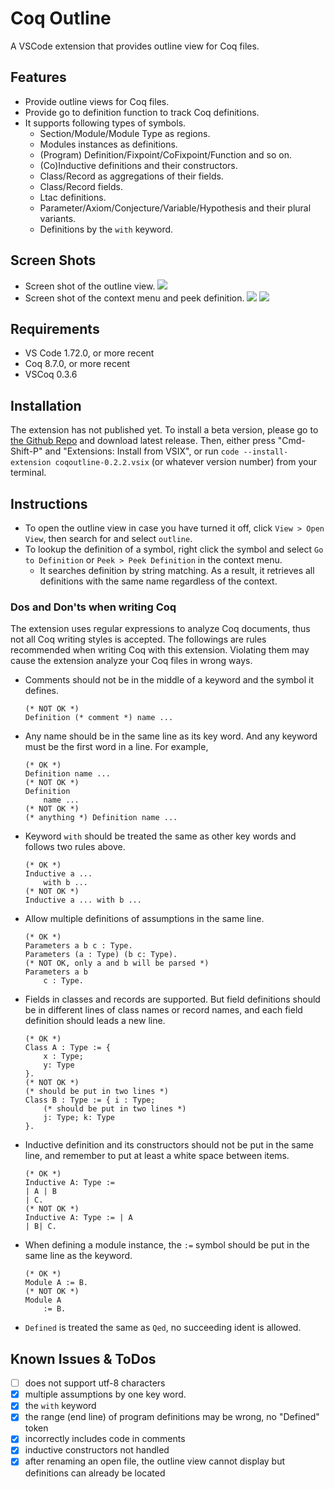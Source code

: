 # Coq Outline 
A VSCode extension that provides outline view for Coq files.

## Features
- Provide outline views for Coq files.
- Provide go to definition function to track Coq definitions.
- It supports following types of symbols.
  - Section/Module/Module Type as regions.
  - Modules instances as definitions.
  - (Program) Definition/Fixpoint/CoFixpoint/Function and so on.
  - (Co)Inductive definitions and their constructors.
  - Class/Record as aggregations of their fields.
  - Class/Record fields.
  - Ltac definitions.
  - Parameter/Axiom/Conjecture/Variable/Hypothesis and their plural variants.
  - Definitions by the `with` keyword.

## Screen Shots
- Screen shot of the outline view.
  ![](img/outline-screenshot.png)
- Screen shot of the context menu and peek definition.
  ![](img/context-screenshot.png)
  ![](img/peek-screenshot.png)

## Requirements
* VS Code 1.72.0, or more recent
* Coq 8.7.0, or more recent
* VSCoq 0.3.6

## Installation
The extension has not published yet.
To install a beta version, please go to [the Github Repo](https://github.com/BruceZoom/coqoutline) and download latest release.
Then, either press "Cmd-Shift-P" and "Extensions: Install from VSIX", or run `code --install-extension coqoutline-0.2.2.vsix` (or whatever version number) from your terminal.

## Instructions
- To open the outline view in case you have turned it off, click `View > Open View`, then search for and select `outline`.
- To lookup the definition of a symbol, right click the symbol and select `Go to Definition` or `Peek > Peek Definition` in the context menu.
  - It searches definition by string matching. As a result, it retrieves all definitions with the same name regardless of the context.

### Dos and Don'ts when writing Coq
The extension uses regular expressions to analyze Coq documents, thus not all Coq writing styles is accepted.
The followings are rules recommended when writing Coq with this extension.
Violating them may cause the extension analyze your Coq files in wrong ways.

- Comments should not be in the middle of a keyword and the symbol it defines.
    ```coq
    (* NOT OK *)
    Definition (* comment *) name ...
    ```
- Any name should be in the same line as its key word. And any keyword must be the first word in a line. For example,
    ```coq
    (* OK *)
    Definition name ...
    (* NOT OK *)
    Definition
        name ...
    (* NOT OK *)
    (* anything *) Definition name ...
    ```
<!-- - Nested definitions are not allowed. -->
- Keyword `with` should be treated the same as other key words and follows two rules above.
    ```coq
    (* OK *)
    Inductive a ...
        with b ...
    (* NOT OK *)
    Inductive a ... with b ...
    ```
- Allow multiple definitions of assumptions in the same line.
    ```coq
    (* OK *)
    Parameters a b c : Type.
    Parameters (a : Type) (b c: Type).
    (* NOT OK, only a and b will be parsed *)
    Parameters a b
        c : Type.
    ```
- Fields in classes and records are supported. But field definitions should be in different lines of class names or record names, and each field definition should leads a new line.
    ```coq
    (* OK *)
    Class A : Type := {
        x : Type;
        y: Type
    }.
    (* NOT OK *)
    (* should be put in two lines *)
    Class B : Type := { i : Type;
        (* should be put in two lines *)
        j: Type; k: Type
    }.
    ```
- Inductive definition and its constructors should not be put in the same line, and remember to put at least a white space between items.
  ```coq
  (* OK *)
  Inductive A: Type :=
  | A | B
  | C.
  (* NOT OK *)
  Inductive A: Type := | A
  | B| C.
  ```
- When defining a module instance, the `:=` symbol should be put in the same line as the keyword.
    ```coq
    (* OK *)
    Module A := B.
    (* NOT OK *)
    Module A
        := B.
    ```
- `Defined` is treated the same as `Qed`, no succeeding ident is allowed.
  
## Known Issues & ToDos

- [ ] does not support utf-8 characters
- [x] multiple assumptions by one key word.
- [x] the `with` keyword
- [x] the range (end line) of program definitions may be wrong, no "Defined" token
- [x] incorrectly includes code in comments
- [x] inductive constructors not handled
- [x] after renaming an open file, the outline view cannot display but definitions can already be located
